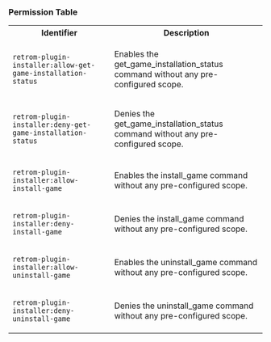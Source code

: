 
### Permission Table 

<table>
<tr>
<th>Identifier</th>
<th>Description</th>
</tr>


<tr>
<td>

`retrom-plugin-installer:allow-get-game-installation-status`

</td>
<td>

Enables the get_game_installation_status command without any pre-configured scope.

</td>
</tr>

<tr>
<td>

`retrom-plugin-installer:deny-get-game-installation-status`

</td>
<td>

Denies the get_game_installation_status command without any pre-configured scope.

</td>
</tr>

<tr>
<td>

`retrom-plugin-installer:allow-install-game`

</td>
<td>

Enables the install_game command without any pre-configured scope.

</td>
</tr>

<tr>
<td>

`retrom-plugin-installer:deny-install-game`

</td>
<td>

Denies the install_game command without any pre-configured scope.

</td>
</tr>

<tr>
<td>

`retrom-plugin-installer:allow-uninstall-game`

</td>
<td>

Enables the uninstall_game command without any pre-configured scope.

</td>
</tr>

<tr>
<td>

`retrom-plugin-installer:deny-uninstall-game`

</td>
<td>

Denies the uninstall_game command without any pre-configured scope.

</td>
</tr>
</table>
